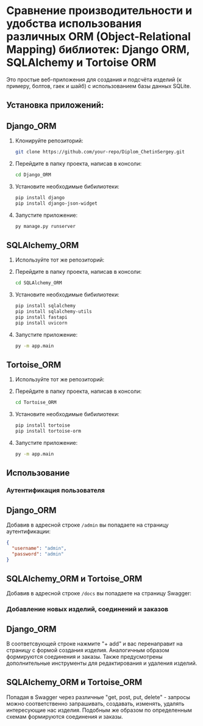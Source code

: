 # Сравнение производительности и удобства использования различных ORM (Object-Relational Mapping) библиотек: Django ORM, SQLAlchemy и Tortoise ORM

Это простые веб-приложения для создания и подсчёта изделий (к примеру, болтов, гаек и шайб) с использованием базы данных SQLite.

## Установка приложений:

## Django_ORM

1. Клонируйте репозиторий:
   ```bash
   git clone https://github.com/your-repo/Diplom_ChetinSergey.git
   ```

2. Перейдите в папку проекта, написав в консоли:
   ```bash
   cd Django_ORM
   ```

3. Установите необходимые бибилиотеки:
   ```bash
   pip install django
   pip install django-json-widget
   ```

4. Запустите приложение:
   ```bash
   py manage.py runserver
   ```

## SQLAlchemy_ORM

1. Используйте тот же репозиторий:

2. Перейдите в папку проекта, написав в консоли:
   ```bash
   cd SQLAlchemy_ORM
   ```

3. Установите необходимые бибилиотеки:
   ```bash
   pip install sqlalchemy
   pip install sqlalchemy-utils
   pip install fastapi
   pip install uvicorn
   ```

4. Запустите приложение:
   ```bash
   py -m app.main
   ```

## Tortoise_ORM

1. Используйте тот же репозиторий:

2. Перейдите в папку проекта, написав в консоли:
   ```bash
   cd Tortoise_ORM
   ```

3. Установите необходимые бибилиотеки:
   ```bash
   pip install tortoise
   pip install tortoise-orm
   ```

4. Запустите приложение:
   ```bash
   py -m app.main
   ```

## Использование

### Аутентификация пользователя

## Django_ORM

Добавив в адресной строке `/admin` вы попадаете на страницу аутентификации:

```json
{
  "username": "admin",
  "password": "admin"
}
```

## SQLAlchemy_ORM и Tortoise_ORM

Добавив в адресной строке `/docs` вы попадаете на страницу Swagger:


### Добавление новых изделий, соединений и заказов

## Django_ORM

В соответсвующей строке нажмите "+ add" и вас перенаправит на страницу с формой создания изделия.
Аналогичным образом формируются соединения и заказы.
Также предусмотрены дополнительные инструменты для редактирования и удаления изделий.

## SQLAlchemy_ORM и Tortoise_ORM

Попадая в Swagger через различные "get, post, put, delete" - запросы можно соответственно запрашивать, создавать, изменять, удалять интересующие нас изделия.
Подобным же образом по определенным схемам формируются соединения и заказы.


